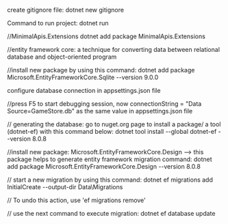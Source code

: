 create gitignore file: dotnet new gitignore

Command to run project: dotnet run

//MinimalApis.Extensions
dotnet add package MinimalApis.Extensions

//entity framework core: a technique for converting data between relational database and object-oriented program

//install new package by using this command: dotnet add package Microsoft.EntityFrameworkCore.Sqlite --version 9.0.0

configure database connection in appsettings.json file

//press F5 to start debugging session, now connectionString = "Data Source=GameStore.db" as the same value in appsettings.json file

// generating the database:
go to nuget.org page to install a package/ a tool (dotnet-ef) with this command below:
dotnet tool install --global dotnet-ef --version 8.0.8

//install new package: Microsoft.EntityFrameworkCore.Design
--> this package helps to generate entity framework migration
command: dotnet add package Microsoft.EntityFrameworkCore.Design --version 8.0.8

// start a new migration by using this command:
dotnet ef migrations add InitialCreate --output-dir Data\Migrations

// To undo this action, use 'ef migrations remove'

// use the next command to execute migration: dotnet ef database update
